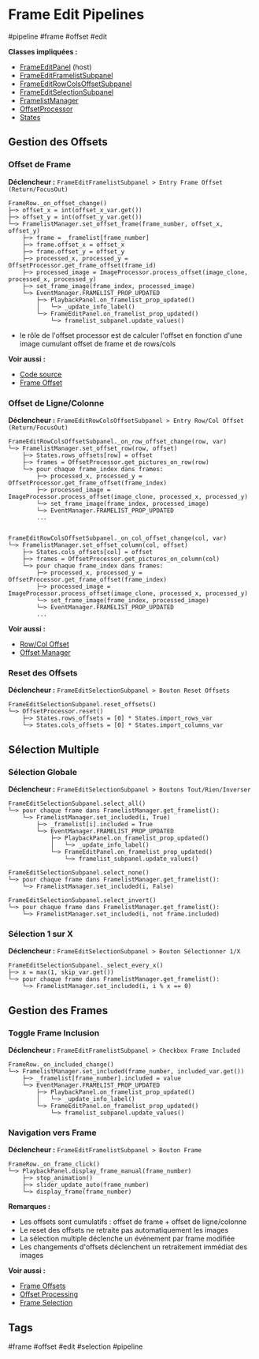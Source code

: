# Frame Edit Pipelines

#pipeline #frame #offset #edit

**Classes impliquées :**
- [FrameEditPanel](/docs/classes/ui/frame_edit_panel.md) (host)
- [FrameEditFramelistSubpanel](/docs/classes/ui/frame_edit_framelist_subpanel.md)
- [FrameEditRowColsOffsetSubpanel](/docs/classes/ui/frame_edit_rowcols_offset_subpanel.md)
- [FrameEditSelectionSubpanel](/docs/classes/ui/frame_edit_selection_subpanel.md)
- [FramelistManager](/docs/classes/core/framelist_manager.md)
- [OffsetProcessor](/docs/classes/core/offset_processor.md)
- [States](/docs/classes/core/states.md)

## Gestion des Offsets

### Offset de Frame
**Déclencheur :** `FrameEditFramelistSubpanel > Entry Frame Offset (Return/FocusOut)`

```pipeline
FrameRow._on_offset_change()
├─> offset_x = int(offset_x_var.get())
├─> offset_y = int(offset_y_var.get())
└─> FramelistManager.set_offset_frame(frame_number, offset_x, offset_y)
    ├─> frame = _framelist[frame_number]
    ├─> frame.offset_x = offset_x
    ├─> frame.offset_y = offset_y
    ├─> processed_x, processed_y = OffsetProcessor.get_frame_offset(frame_id)
    ├─> processed_image = ImageProcessor.process_offset(image_clone, processed_x, processed_y)
    ├─> set_frame_image(frame_index, processed_image)
    └─> EventManager.FRAMELIST_PROP_UPDATED
        ├─> PlaybackPanel.on_framelist_prop_updated()
        │   └─> _update_info_label()
        └─> FrameEditPanel.on_framelist_prop_updated()
            └─> framelist_subpanel.update_values()
```

- le rôle de l'offset processor est de calculer l'offset en fonction d'une image cumulant offset de frame et de rows/cols

**Voir aussi :**
- [Code source](/src/ui/panels/frame_edit_framelist_subpanel.py#L150-L170)
- [Frame Offset](/src/core/frame.py#L50-L65)

### Offset de Ligne/Colonne
**Déclencheur :** `FrameEditRowColsOffsetSubpanel > Entry Row/Col Offset (Return/FocusOut)`

```pipeline
FrameEditRowColsOffsetSubpanel._on_row_offset_change(row, var)
└─> FramelistManager.set_offset_row(row, offset)
    ├─> States.rows_offsets[row] = offset
    ├─> frames = OffsetProcessor.get_pictures_on_row(row)
    └─> pour chaque frame_index dans frames:
        ├─> processed_x, processed_y = OffsetProcessor.get_frame_offset(frame_index)
        ├─> processed_image = ImageProcessor.process_offset(image_clone, processed_x, processed_y)
        └─> set_frame_image(frame_index, processed_image)
        └─> EventManager.FRAMELIST_PROP_UPDATED
        ...
        

FrameEditRowColsOffsetSubpanel._on_col_offset_change(col, var)
└─> FramelistManager.set_offset_column(col, offset)
    ├─> States.cols_offsets[col] = offset
    ├─> frames = OffsetProcessor.get_pictures_on_column(col)
    └─> pour chaque frame_index dans frames:
        ├─> processed_x, processed_y = OffsetProcessor.get_frame_offset(frame_index)
        ├─> processed_image = ImageProcessor.process_offset(image_clone, processed_x, processed_y)
        └─> set_frame_image(frame_index, processed_image)
        └─> EventManager.FRAMELIST_PROP_UPDATED
        ...
```

**Voir aussi :**
- [Row/Col Offset](/src/ui/panels/frame_edit_rowcols_offset_subpanel.py#L90-L110)
- [Offset Manager](/src/core/offset_manager.py#L30-L45)

### Reset des Offsets
**Déclencheur :** `FrameEditSelectionSubpanel > Bouton Reset Offsets`

```pipeline
FrameEditSelectionSubpanel.reset_offsets()
└─> OffsetProcessor.reset()
    ├─> States.rows_offsets = [0] * States.import_rows_var
    └─> States.cols_offsets = [0] * States.import_columns_var
```

## Sélection Multiple

### Sélection Globale
**Déclencheur :** `FrameEditSelectionSubpanel > Boutons Tout/Rien/Inverser`

```pipeline
FrameEditSelectionSubpanel.select_all()
└─> pour chaque frame dans FramelistManager.get_framelist():
    └─> FramelistManager.set_included(i, True)
        ├─> _framelist[i].included = True
        └─> EventManager.FRAMELIST_PROP_UPDATED
            ├─> PlaybackPanel.on_framelist_prop_updated()
            │   └─> _update_info_label()
            └─> FrameEditPanel.on_framelist_prop_updated()
                └─> framelist_subpanel.update_values()

FrameEditSelectionSubpanel.select_none()
└─> pour chaque frame dans FramelistManager.get_framelist():
    └─> FramelistManager.set_included(i, False)

FrameEditSelectionSubpanel.select_invert()
└─> pour chaque frame dans FramelistManager.get_framelist():
    └─> FramelistManager.set_included(i, not frame.included)
```

### Sélection 1 sur X
**Déclencheur :** `FrameEditSelectionSubpanel > Bouton Sélectionner 1/X`

```pipeline
FrameEditSelectionSubpanel._select_every_x()
├─> x = max(1, skip_var.get())
└─> pour chaque frame dans FramelistManager.get_framelist():
    └─> FramelistManager.set_included(i, i % x == 0)
```

## Gestion des Frames

### Toggle Frame Inclusion
**Déclencheur :** `FrameEditFramelistSubpanel > Checkbox Frame Included`

```pipeline
FrameRow._on_included_change()
└─> FramelistManager.set_included(frame_number, included_var.get())
    ├─> _framelist[frame_number].included = value
    └─> EventManager.FRAMELIST_PROP_UPDATED
        ├─> PlaybackPanel.on_framelist_prop_updated()
        │   └─> _update_info_label()
        └─> FrameEditPanel.on_framelist_prop_updated()
            └─> framelist_subpanel.update_values()
```

### Navigation vers Frame
**Déclencheur :** `FrameEditFramelistSubpanel > Bouton Frame`

```pipeline
FrameRow._on_frame_click()
└─> PlaybackPanel.display_frame_manual(frame_number)
    ├─> stop_animation()
    ├─> slider_update_auto(frame_number)
    └─> display_frame(frame_number)
```

**Remarques :**
- Les offsets sont cumulatifs : offset de frame + offset de ligne/colonne
- Le reset des offsets ne retraite pas automatiquement les images
- La sélection multiple déclenche un événement par frame modifiée
- Les changements d'offsets déclenchent un retraitement immédiat des images

**Voir aussi :**
- [Frame Offsets](/src/core/frame.py#L50-L65)
- [Offset Processing](/src/core/offset_processor.py#L30-L45)
- [Frame Selection](/src/ui/panels/frame_edit_selection_subpanel.py#L50-L70)

## Tags
#frame #offset #edit #selection #pipeline 